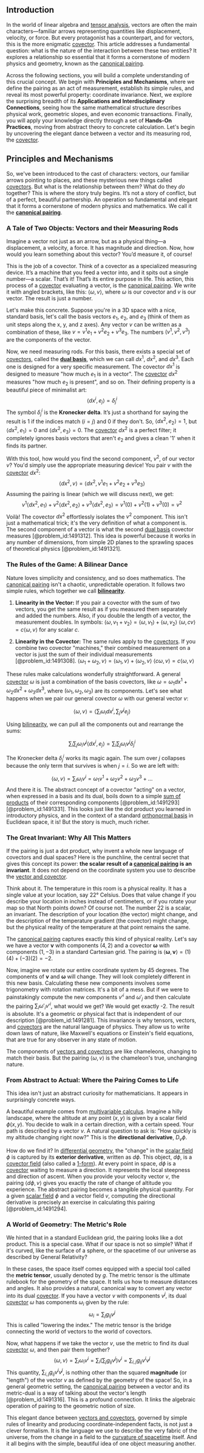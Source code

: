 ## Introduction
In the world of linear algebra and [tensor analysis](@article_id:183525), vectors are often the main characters—familiar arrows representing quantities like displacement, velocity, or force. But every protagonist has a counterpart, and for vectors, this is the more enigmatic [covector](@article_id:149769). This article addresses a fundamental question: what is the nature of the interaction between these two entities? It explores a relationship so essential that it forms a cornerstone of modern physics and geometry, known as the [canonical pairing](@article_id:191352).

Across the following sections, you will build a complete understanding of this crucial concept. We begin with **Principles and Mechanisms**, where we define the pairing as an act of measurement, establish its simple rules, and reveal its most powerful property: coordinate invariance. Next, we explore the surprising breadth of its **Applications and Interdisciplinary Connections**, seeing how the same mathematical structure describes physical work, geometric slopes, and even economic transactions. Finally, you will apply your knowledge directly through a set of **Hands-On Practices**, moving from abstract theory to concrete calculation. Let's begin by uncovering the elegant dance between a vector and its measuring rod, the [covector](@article_id:149769).

## Principles and Mechanisms

So, we've been introduced to the cast of characters: vectors, our familiar arrows pointing to places, and these mysterious new things called [covectors](@article_id:157233). But what is the relationship between them? What do they *do* together? This is where the story truly begins. It’s not a story of conflict, but of a perfect, beautiful partnership. An operation so fundamental and elegant that it forms a cornerstone of modern physics and mathematics. We call it the **[canonical pairing](@article_id:191352)**.

### A Tale of Two Objects: Vectors and their Measuring Rods

Imagine a vector not just as an arrow, but as a physical thing—a displacement, a velocity, a force. It has magnitude and direction. Now, how would you learn something about this vector? You’d measure it, of course!

This is the job of a covector. Think of a covector as a specialized measuring device. It’s a machine that you feed a vector into, and it spits out a single number—a scalar. That’s it! That’s its entire purpose in life. This action, this process of a [covector](@article_id:149769) evaluating a vector, is the [canonical pairing](@article_id:191352). We write it with angled brackets, like this: $\langle \omega, v \rangle$, where $\omega$ is our covector and $v$ is our vector. The result is just a number.

Let's make this concrete. Suppose you're in a 3D space with a nice, standard basis, let's call the basis vectors $e_1$, $e_2$, and $e_3$ (think of them as unit steps along the x, y, and z axes). Any vector $v$ can be written as a combination of these, like $v = v^1 e_1 + v^2 e_2 + v^3 e_3$. The numbers $(v^1, v^2, v^3)$ are the components of the vector.

Now, we need measuring rods. For this basis, there exists a special set of [covectors](@article_id:157233), called the **[dual basis](@article_id:144582)**, which we can call $dx^1$, $dx^2$, and $dx^3$. Each one is designed for a very specific measurement. The covector $dx^1$ is designed to measure "how much $e_1$ is in a vector". The [covector](@article_id:149769) $dx^2$ measures "how much $e_2$ is present", and so on. Their defining property is a beautiful piece of minimalist art:
$$
\langle dx^i, e_j \rangle = \delta^i_j
$$
The symbol $\delta^i_j$ is the **Kronecker delta**. It’s just a shorthand for saying the result is 1 if the indices match ($i=j$) and 0 if they don't. So, $\langle dx^2, e_2 \rangle = 1$, but $\langle dx^2, e_1 \rangle = 0$ and $\langle dx^2, e_3 \rangle = 0$. The [covector](@article_id:149769) $dx^2$ is a perfect filter; it completely ignores basis vectors that aren't $e_2$ and gives a clean '1' when it finds its partner.

With this tool, how would you find the second component, $v^2$, of our vector $v$? You'd simply use the appropriate measuring device! You pair $v$ with the [covector](@article_id:149769) $dx^2$:
$$
\langle dx^2, v \rangle = \langle dx^2, v^1 e_1 + v^2 e_2 + v^3 e_3 \rangle
$$
Assuming the pairing is linear (which we will discuss next), we get:
$$
v^1 \langle dx^2, e_1 \rangle + v^2 \langle dx^2, e_2 \rangle + v^3 \langle dx^2, e_3 \rangle = v^1(0) + v^2(1) + v^3(0) = v^2
$$
Voilà! The covector $dx^2$ effortlessly isolates the $v^2$ component. This isn't just a mathematical trick; it's the very definition of what a component is. The second component of a vector is what the second [dual basis](@article_id:144582) covector measures [@problem_id:1491312]. This idea is powerful because it works in any number of dimensions, from simple 2D planes to the sprawling spaces of theoretical physics [@problem_id:1491321].

### The Rules of the Game: A Bilinear Dance

Nature loves simplicity and consistency, and so does mathematics. The [canonical pairing](@article_id:191352) isn't a chaotic, unpredictable operation. It follows two simple rules, which together we call **[bilinearity](@article_id:146325)**.

1.  **Linearity in the Vector:** If you pair a covector with the sum of two vectors, you get the same result as if you measured them separately and added the numbers. Also, if you double the length of a vector, the measurement doubles. In symbols:
    $\langle \omega, v_1 + v_2 \rangle = \langle \omega, v_1 \rangle + \langle \omega, v_2 \rangle$
    $\langle \omega, c v \rangle = c \langle \omega, v \rangle$ for any scalar $c$.

2.  **Linearity in the Covector:** The same rules apply to the [covectors](@article_id:157233). If you combine two covector "machines," their combined measurement on a vector is just the sum of their individual measurements [@problem_id:1491308].
    $\langle \omega_1 + \omega_2, v \rangle = \langle \omega_1, v \rangle + \langle \omega_2, v \rangle$
    $\langle c \omega, v \rangle = c \langle \omega, v \rangle$

These rules make calculations wonderfully straightforward. A general [covector](@article_id:149769) $\omega$ is just a combination of the basis covectors, like $\omega = \omega_1 dx^1 + \omega_2 dx^2 + \omega_3 dx^3$, where $(\omega_1, \omega_2, \omega_3)$ are its components. Let's see what happens when we pair our general covector $\omega$ with our general vector $v$:

$$
\langle \omega, v \rangle = \langle \sum_{i} \omega_i dx^i, \sum_{j} v^j e_j \rangle
$$

Using [bilinearity](@article_id:146325), we can pull all the components out and rearrange the sums:

$$
\sum_{i} \sum_{j} \omega_i v^j \langle dx^i, e_j \rangle = \sum_{i} \sum_{j} \omega_i v^j \delta^i_j
$$

The Kronecker delta $\delta^i_j$ works its magic again. The sum over $j$ collapses because the only term that survives is when $j=i$. So we are left with:

$$
\langle \omega, v \rangle = \sum_{i} \omega_i v^i = \omega_1 v^1 + \omega_2 v^2 + \omega_3 v^3 + \dots
$$
And there it is. The abstract concept of a covector "acting" on a vector, when expressed in a basis and its dual, boils down to a simple [sum of products](@article_id:164709) of their corresponding components [@problem_id:1491293] [@problem_id:1491331]. This looks just like the dot product you learned in introductory physics, and in the context of a standard [orthonormal basis](@article_id:147285) in Euclidean space, it is! But the story is much, much richer.

### The Great Invariant: Why All This Matters

If the pairing is just a dot product, why invent a whole new language of covectors and dual spaces? Here is the punchline, the central secret that gives this concept its power: **the scalar result of a [canonical pairing](@article_id:191352) is an invariant**. It does not depend on the coordinate system you use to describe the [vector and covector](@article_id:635192).

Think about it. The temperature in this room is a physical reality. It has a single value at your location, say 22° Celsius. Does that value change if you describe your location in inches instead of centimeters, or if you rotate your map so that North points down? Of course not. The number 22 is a scalar, an invariant. The description of your location (the vector) might change, and the description of the temperature gradient (the covector) might change, but the physical reality of the temperature at that point remains the same.

The [canonical pairing](@article_id:191352) captures exactly this kind of physical reality. Let's say we have a vector $\mathbf{v}$ with components $(4, 2)$ and a covector $\boldsymbol{\omega}$ with components $(1, -3)$ in a standard Cartesian grid. The pairing is $\langle \boldsymbol{\omega}, \mathbf{v} \rangle = (1)(4) + (-3)(2) = -2$.

Now, imagine we rotate our entire coordinate system by 45 degrees. The components of $\mathbf{v}$ and $\boldsymbol{\omega}$ will change. They will look completely different in this new basis. Calculating these new components involves some trigonometry with rotation matrices. It's a bit of a mess. But if we were to painstakingly compute the new components $v'^{i}$ and $\omega'_{j}$ and then calculate the pairing $\sum_i \omega'_i v'^{i}$, what would we get? We would get exactly -2. The result is absolute. It's a geometric or physical fact that is independent of our description [@problem_id:1491281]. This invariance is why tensors, vectors, and [covectors](@article_id:157233) are the natural language of physics. They allow us to write down laws of nature, like Maxwell's equations or Einstein's field equations, that are true for any observer in any state of motion.

The components of [vectors and covectors](@article_id:180634) are like chameleons, changing to match their basis. But the pairing $\langle \omega, v \rangle$ is the chameleon's true, unchanging nature.

### From Abstract to Actual: Where the Pairing Comes to Life

This idea isn't just an abstract curiosity for mathematicians. It appears in surprisingly concrete ways.

A beautiful example comes from [multivariable calculus](@article_id:147053). Imagine a hilly landscape, where the altitude at any point $(x, y)$ is given by a scalar field $\phi(x,y)$. You decide to walk in a certain direction, with a certain speed. Your path is described by a vector $v$. A natural question to ask is: "How quickly is my altitude changing right now?" This is the **directional derivative**, $D_v \phi$.

How do we find it? In [differential geometry](@article_id:145324), the "change" in the [scalar field](@article_id:153816) $\phi$ is captured by its **exterior derivative**, written as $d\phi$. This object, $d\phi$, is a [covector field](@article_id:186361) (also called a [1-form](@article_id:275357)). At every point in space, $d\phi$ is a [covector](@article_id:149769) waiting to measure a direction. It represents the local steepness and direction of ascent. When you provide your velocity vector $v$, the pairing $\langle d\phi, v \rangle$ gives you exactly the rate of change of altitude you experience. The abstract pairing becomes a tangible physical quantity. For a given [scalar field](@article_id:153816) $\phi$ and a vector field $v$, computing the directional derivative is precisely an exercise in calculating this pairing [@problem_id:1491294].

### A World of Geometry: The Metric's Role

We hinted that in a standard Euclidean grid, the pairing looks like a dot product. This is a special case. What if our space is not so simple? What if it's curved, like the surface of a sphere, or the spacetime of our universe as described by General Relativity?

In these cases, the space itself comes equipped with a special tool called the **metric tensor**, usually denoted by $g$. The metric tensor is the ultimate rulebook for the geometry of the space. It tells us how to measure distances and angles. It also provides a natural, canonical way to convert any vector into its dual [covector](@article_id:149769). If you have a vector $v$ with components $v^j$, its dual [covector](@article_id:149769) $\omega$ has components $\omega_i$ given by the rule:
$$
\omega_i = \sum_j g_{ij} v^j
$$
This is called "lowering the index." The metric tensor is the bridge connecting the world of vectors to the world of covectors.

Now, what happens if we take the vector $v$, use the metric to find its dual [covector](@article_id:149769) $\omega$, and then pair them together?
$$
\langle \omega, v \rangle = \sum_i \omega_i v^i = \sum_i \left( \sum_j g_{ij} v^j \right) v^i = \sum_{i,j} g_{ij} v^i v^j
$$
This quantity, $\sum_{i,j} g_{ij} v^i v^j$, is nothing other than the squared **magnitude** (or "length") of the vector $v$ as defined by the geometry of the space! So, in a general geometric setting, the [canonical pairing](@article_id:191352) between a vector and its metric-dual is a way of talking about the vector's length [@problem_id:1491316]. This is a profound connection. It links the algebraic operation of pairing to the geometric notion of size.

This elegant dance between [vectors and covectors](@article_id:180634), governed by simple rules of linearity and producing coordinate-independent facts, is not just a clever formalism. It is the language we use to describe the very fabric of the universe, from the change in a field to the [curvature of spacetime](@article_id:188986) itself. And it all begins with the simple, beautiful idea of one object measuring another.